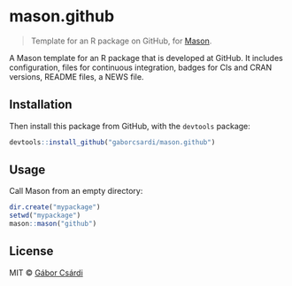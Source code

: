 
# mason.github

> Template for an R package on GitHub, for [Mason](https://github.com/metacran/mason).

A Mason template for an R package that is developed at GitHub. It includes
configuration, files for continuous integration, badges for CIs and CRAN
versions, README files, a NEWS file.

## Installation

Then install this package from GitHub, with the `devtools` package:

```r
devtools::install_github("gaborcsardi/mason.github")
```

## Usage

Call Mason from an empty directory:

```r
dir.create("mypackage")
setwd("mypackage")
mason::mason("github")
```

## License

MIT © [Gábor Csárdi](https://github.com/gaborcsardi)
